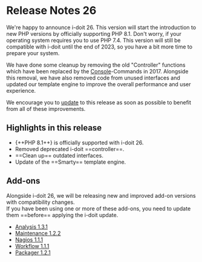 # Release Notes 26

We're happy to announce i-doit 26. This version will start the introduction to new PHP versions by officially supporting PHP 8.1. Don't worry, if your operating system requires you to use PHP 7.4. This version will still be compatible with i-doit until the end of 2023, so you have a bit more time to prepare your system.

We have done some cleanup by removing the old "Controller" functions which have been replaced by the [Console](../../automation-and-integration/cli/index.md)-Commands in 2017. Alongside this removal, we have also removed code from unused interfaces and updated our template engine to improve the overall performance and user experience.

We encourage you to [update](../../maintenance-and-operation/update.md) to this release as soon as possible to benefit from all of these improvements.

## Highlights in this release

-   {++PHP 8.1++} is officially supported with i-doit 26.
-   Removed deprecated i-doit ==controller==.
-   ==Clean up== outdated interfaces.
-   Update of the ==Smarty== template engine.

## Add-ons

Alongside i-doit 26, we will be releasing new and improved add-on versions with compatibility changes.<br>
If you have been using one or more of these add-ons, you need to update them ==before== applying the i-doit update.

-   [Analysis 1.3.1](../../i-doit-add-ons/analysis.md#releases)
-   [Maintenance 1.2.2](../../i-doit-add-ons/maintenance.md#releases)
-   [Nagios 1.1.1](../../i-doit-add-ons/nagios.md)
-   [Workflow 1.1.1](../../i-doit-add-ons/workflow.md#releases)
-   [Packager 1.2.1](../../i-doit-add-ons/add-on-packager.md#releases)
